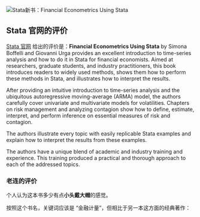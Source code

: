 
![Stata新书：Financial Econometrics Using Stata](http://upload-images.jianshu.io/upload_images/7692714-dd2465549bc190f6.png?imageMogr2/auto-orient/strip%7CimageView2/2/w/1240)

##  Stata 官网的评价
[Stata 官网](https://www.stata.com/bookstore/financial-econometrics-stata/) 给出的评价是：**Financial Econometrics Using Stata** by Simona Boffelli and Giovanni Urga provides an excellent introduction to time-series analysis and how to do it in Stata for financial economists. Aimed at researchers, graduate students, and industry practitioners, this book introduces readers to widely used methods, shows them how to perform these methods in Stata, and illustrates how to interpret the results.

After providing an intuitive introduction to time-series analysis and the ubiquitous autoregressive moving-average (ARMA) model, the authors carefully cover univariate and multivariate models for volatilities. Chapters on risk management and analyzing contagion show how to define, estimate, interpret, and perform inference on essential measures of risk and contagion.

The authors illustrate every topic with easily replicable Stata examples and explain how to interpret the results from these examples.

The authors have a unique blend of academic and industry training and experience. This training produced a practical and thorough approach to each of the addressed topics.

### 老连的评价

个人认为这本书多少有点**小头戴大帽**的感觉。

按照这个书名，关键词应该是 “金融计量”，但相比于另一本这方面的经典著作：










